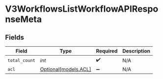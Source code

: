 # V3WorkflowsListWorkflowAPIResponseMeta


## Fields

| Field                                    | Type                                     | Required                                 | Description                              |
| ---------------------------------------- | ---------------------------------------- | ---------------------------------------- | ---------------------------------------- |
| `total_count`                            | *int*                                    | :heavy_check_mark:                       | N/A                                      |
| `acl`                                    | [Optional[models.ACL]](../models/acl.md) | :heavy_minus_sign:                       | N/A                                      |